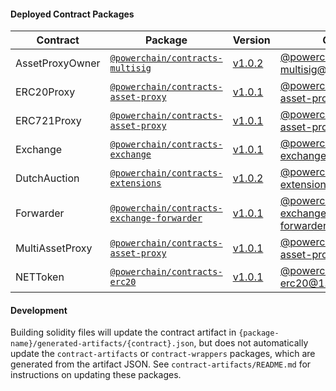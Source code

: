 #### Deployed Contract Packages

| Contract        | Package                                                             | Version                                                                          | Git Tag                                                                                                                                |
| --------------- | ------------------------------------------------------------------- | -------------------------------------------------------------------------------- | -------------------------------------------------------------------------------------------------------------------------------------- |
| AssetProxyOwner | [`@powerchain/contracts-multisig`](/contracts/multisig)                     | [v1.0.2](https://www.npmjs.com/package/@powerchain/contracts-multisig/v/1.0.2)           | [@powerchain/contracts-multisig@1.0.2](https://github.com/nordicenergy/powerchain-protocol-dev-kit/releases/tag/@powerchain/contracts-multisig@1.0.2)                     |
| ERC20Proxy      | [`@powerchain/contracts-asset-proxy`](/contracts/asset-proxy)               | [v1.0.1](https://www.npmjs.com/package/@powerchain/contracts-asset-proxy/v/1.0.1)        | [@powerchain/contracts-asset-proxy@1.0.1](https://github.com/nordicenergy/powerchain-protocol-dev-kit/releases/tag/@powerchain/contracts-asset-proxy@1.0.1)               |
| ERC721Proxy     | [`@powerchain/contracts-asset-proxy`](/contracts/asset-proxy)               | [v1.0.1](https://www.npmjs.com/package/@powerchain/contracts-asset-proxy/v/1.0.1)        | [@powerchain/contracts-asset-proxy@1.0.1](https://github.com/nordicenergy/powerchain-protocol-dev-kit/releases/tag/@powerchain/contracts-asset-proxy@1.0.1)               |
| Exchange        | [`@powerchain/contracts-exchange`](/contracts/exchange)                     | [v1.0.1](https://www.npmjs.com/package/@powerchain/contracts-exchange/v/1.0.1)           | [@powerchain/contracts-exchange@1.0.1](https://github.com/nordicenergy/powerchain-protocol-dev-kit/releases/tag/@powerchain/contracts-exchange@1.0.1)                     |
| DutchAuction    | [`@powerchain/contracts-extensions`](/contracts/extensions)                 | [v1.0.2](https://www.npmjs.com/package/@powerchain/contracts-extensions/v/1.0.2)         | [@powerchain/contracts-extensions@1.0.2](https://github.com/nordicenergy/powerchain-protocol-dev-kit/releases/tag/@powerchain/contracts-extensions@1.0.2)                 |
| Forwarder       | [`@powerchain/contracts-exchange-forwarder`](/contracts/exchange-forwarder) | [v1.0.1](https://www.npmjs.com/package/@powerchain/contracts-exchange-forwarder/v/1.0.1) | [@powerchain/contracts-exchange-forwarder@1.0.1](https://github.com/nordicenergy/powerchain-protocol-dev-kit/releases/tag/@powerchain/contracts-exchange-forwarder@1.0.1) |
| MultiAssetProxy | [`@powerchain/contracts-asset-proxy`](/contracts/asset-proxy)               | [v1.0.1](https://www.npmjs.com/package/@powerchain/contracts-asset-proxy/v/1.0.1)        | [@powerchain/contracts-asset-proxy@1.0.1](https://github.com/nordicenergy/powerchain-protocol-dev-kit/releases/tag/@powerchain/contracts-asset-proxy@1.0.1)               |
| NETToken        | [`@powerchain/contracts-erc20`](/contracts/erc20)                           | [v1.0.1](https://www.npmjs.com/package/@powerchain/contracts-erc20/v/1.0.1)              | [@powerchain/contracts-erc20@1.0.1](https://github.com/nordicenergy/powerchain-protocol-dev-kit/releases/tag/@powerchain/contracts-erc20@1.0.1)                           |

#### Development

Building solidity files will update the contract artifact in `{package-name}/generated-artifacts/{contract}.json`, but does not automatically update the `contract-artifacts` or `contract-wrappers` packages, which are generated from the artifact JSON. See `contract-artifacts/README.md` for instructions on updating these packages.

